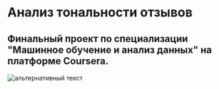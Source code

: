 <h1> Анализ тональности отзывов </h1>
<h2> Финальный проект по специализации "Машинное обучение и анализ данных" на платформе Coursera. </h2>

<img src="https://camo.githubusercontent.com/d720ccf9a04f4893a3dc8d7f6e88a96bef2b03e3/68747470733a2f2f6873746f2e6f72672f66696c65732f3634362f6638662f3337352f36343666386633373565373134303061623533353733346463366365396634652e6a7067" alt="альтернативный текст">
